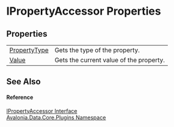# IPropertyAccessor Properties




## Properties
<table>
<tr>
<td><a href="P_Avalonia_Data_Core_Plugins_IPropertyAccessor_PropertyType">PropertyType</a></td>
<td>Gets the type of the property.</td>
</tr>
<tr>
<td><a href="P_Avalonia_Data_Core_Plugins_IPropertyAccessor_Value">Value</a></td>
<td>Gets the current value of the property.</td>
</tr>
</table>

## See Also


#### Reference
<a href="T_Avalonia_Data_Core_Plugins_IPropertyAccessor">IPropertyAccessor Interface</a>  
<a href="N_Avalonia_Data_Core_Plugins">Avalonia.Data.Core.Plugins Namespace</a>  

